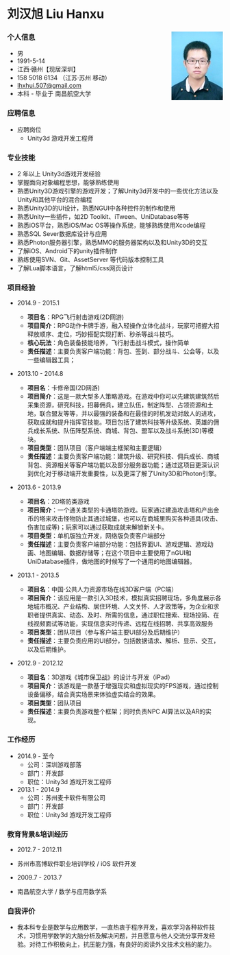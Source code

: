 # 刘汉旭 Liu Hanxu

### 个人信息<img src="lhx.jpg" alt="刘汉旭" align="right">

- 男
- 1991-5-14
- 江西·赣州【现居深圳】
- 158 5018 6134  （江苏·苏州 移动）
- lhxhui.507@gmail.com
- 本科 - 毕业于 南昌航空大学

### 应聘信息

- 应聘岗位
	* Unity3d 游戏开发工程师


### 专业技能

- 2 年以上 Unity3d游戏开发经验
- 掌握面向对象编程思想，能够熟练使用
- 熟悉Unity3D游戏引擎的游戏开发；了解Unity3d开发中的一些优化方法以及Unity和其他平台的混合编程
- 熟悉Unity3D的UI设计，熟悉NGUI中各种控件的制作和使用
- 熟悉Unity一些插件，如2D Toolkit、iTween、UniDatabase等等
- 熟悉iOS平台，熟悉iOS/Mac OS等操作系统，能够熟练使用Xcode编程
- 熟悉SQL Sever数据库设计与应用
- 熟悉Photon服务器引擎，熟悉MMO的服务器架构以及和Unity3D的交互
- 了解iOS、Android下的unity插件制作
- 熟练使用SVN、Git、AssetServer 等代码版本控制工具
- 了解Lua脚本语言，了解html5/css网页设计

### 项目经验

-  2014.9 - 2015.1
 	* **项目名**：RPG飞行射击游戏(2D网游)
 	* **项目简介**：RPG动作卡牌手游，融入轻操作立体化战斗，玩家可把握大招释放顺序、走位，巧妙搭配实现打断、秒杀等战斗技巧。
 	* **核心玩法**：角色装备技能培养，飞行射击战斗模式，操作简单
 	* **责任描述**：主要负责客户端功能：背包、签到、部分战斗、公会等，以及一些编辑器工具；
-  2013.10 - 2014.8
 	* **项目名**：卡修帝国(2D网游)
 	* **项目简介**：这是一款大型多人策略游戏。在游戏中你可以先建筑建筑然后采集资源，研究科技，招募佣兵，建立队伍，制定阵型、占领资源和土地，联合盟友等等，并以最强的装备和在最佳的时机发动对敌人的进攻，获取成就和提升指挥官技能。项目包括了建筑科技等升级系统、英雄的佣兵成长系统、队伍阵型系统、商城、背包、盟军以及战斗系统(3D)等模块。
 	* **项目类型**：团队项目（客户端端主框架和主要逻辑）
 	* **责任描述**：主要负责客户端功能：建筑升级、研究科技、佣兵成长、商城背包、资源相关等客户端功能以及部分服务器功能；通过这项目更深认识到优化对于移动端开发重要性，以及更深了解了Unity3D和Photon引擎。
- 2013.6 - 2013.9
 	* **项目名**：2D塔防类游戏
 	* **项目简介**：一个通关类型的卡通塔防游戏。玩家通过建造攻击塔和产出金币的塔来攻击怪物防止其通过城堡，也可以在商城里购买各种道具(攻击、伤害加成等)；玩家可以通过获取成就来解锁新关卡。
 	* **项目类型**：单机版独立开发，网络版负责客户端部分
 	* **责任描述**：主要负责客户端部分功能：包括界面UI、游戏逻辑、游戏动画、地图编辑、数据存储等；在这个项目中主要使用了nGUI和UniDatabase插件，做地图的时候写了一个通用的地图编辑器。
- 2013.1 - 2013.5
 	* **项目名**：中国·公共人力资源市场在线3D客户端（PC端）
 	* **项目简介**：该应用是一款引入3D技术，模拟真实招聘现场，多角度展示各地城市概况、产业结构、居住环境、人文关怀、人才政策等，为企业和求职者提供真实、动态、及时、所需的信息，通过职位搜索、现场投简、在线视频面试等功能，实现信息实时传递、远程在线招聘、共享高效服务
 	* **项目类型**：团队项目（参与客户端主要UI部分及后期维护）
 	* **责任描述**：主要负责应用的UI部分，包括数据请求、解析、显示、交互，以及后期维护。

- 2012.9 - 2012.12
 	* **项目名**：3D游戏《城市保卫战》的设计与开发（iPad）
 	* **项目简介**：该游戏是一款基于增强现实和虚拟现实的FPS游戏，通过控制设备偏移，结合真实场景来体验虚实结合的效果。
 	* **项目类型**：团队项目
 	* **责任描述**：主要负责游戏整个框架；同时负责NPC AI算法以及AR的实现。

### 工作经历

- 2014.9 - 至今
	- 公司：深圳游戏部落
	- 部门：开发部
	- 职位：Unity3d 游戏开发工程师
- 2013.1 - 2014.9
	- 公司：苏州麦卡软件有限公司
	- 部门：开发部
	- 职位：Unity3d 游戏开发工程师

### 教育背景&培训经历

- 2012.7 - 2012.11
 * 苏州市高博软件职业培训学校 / iOS 软件开发
- 2009.7 - 2013.7
 * 南昌航空大学 / 数学与应用数学系 

### 自我评价
- 我本科专业是数学与应用数学，一直热衷于程序开发，喜欢学习各种软件技术，习惯用学数学的大脑分析及解决问题，并且愿意与他人交流分享开发经验。对待工作积极向上，抗压能力强，有良好的阅读外文技术文档的能力。
